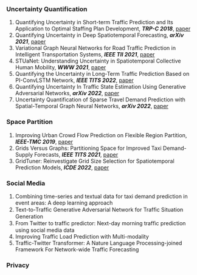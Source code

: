 ### Uncertainty Quantification
1. Quantifying Uncertainty in Short-term Traffic Prediction and Its Application to Optimal Staffing Plan Development, *__TRP-C 2018__*, [paper](https://www.sciencedirect.com/science/article/pii/S0968090X18306545)
2. Quantifying Uncertainty in Deep Spatiotemporal Forecasting, *__arXiv 2021__*, [paper](https://arxiv.org/abs/2105.11982)
3. Variational Graph Neural Networks for Road Traffic Prediction in Intelligent Transportation Systems, *__IEEE TII 2021__*, [paper](https://ieeexplore.ieee.org/abstract/document/9140389)
4. STUaNet: Understanding Uncertainty in Spatiotemporal Collective Human Mobility, *__WWW 2021__*, [paper](https://dl.acm.org/doi/abs/10.1145/3442381.3449817)
5. Quantifying the Uncertainty in Long-Term Traffic Prediction Based on PI-ConvLSTM Network, *__IEEE TITS 2022__*, [paper](https://ieeexplore.ieee.org/abstract/document/9847117)
6. Quantifying Uncertainty In Traffic State Estimation Using Generative Adversarial Networks, *__arXiv 2022__*, [paper](https://arxiv.org/abs/2206.09349)
7. Uncertainty Quantification of Sparse Travel Demand Prediction with Spatial-Temporal Graph Neural Networks, *__arXiv 2022__*, [paper](https://arxiv.org/abs/2208.05908)

### Space Partition
1. Improving Urban Crowd Flow Prediction on Flexible Region Partition, *__IEEE-TMC 2019__*, [paper](https://ieeexplore.ieee.org/abstract/document/8807281)
2. Grids Versus Graphs: Partitioning Space for Improved Taxi Demand-Supply Forecasts, *__IEEE TITS 2021__*, [paper](https://ieeexplore.ieee.org/abstract/document/9099450)
3. GridTuner: Reinvestigate Grid Size Selection for Spatiotemporal Prediction Models, *__ICDE 2022__*, [paper](https://ieeexplore.ieee.org/abstract/document/9835688)

### Social Media
1. Combining time-series and textual data for taxi demand prediction in event areas: A deep learning approach
2. Text-to-Trafﬁc Generative Adversarial Network for Trafﬁc Situation Generation
3. From Twitter to trafﬁc predictor: Next-day morning trafﬁc prediction using social media data
4. Improving Traffic Load Prediction with Multi-modality
5. Traffic-Twitter Transformer: A Nature Language Processing-joined Framework For Network-wide Traffic Forecasting
### Privacy
